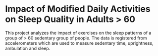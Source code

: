 # Impact of Modified Daily Activities on Sleep Quality in Adults > 60 

This project analyzes the impact of exercises on the sleep patterns of a group of > 60 sedentary group of people. The data is registered from accelerometers which are used to measure sedentary time, uprightness, ambulation and sleep.  
